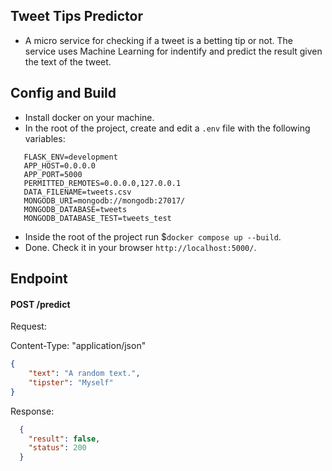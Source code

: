 ## Tweet Tips Predictor
   - A micro service for checking if a tweet is a betting tip or not. The service uses Machine Learning for indentify and predict the result given the text of the tweet.

## Config and Build
   - Install docker on your machine.
   - In the root of the project, create and edit a `.env` file with the following variables:
   ```
      FLASK_ENV=development
      APP_HOST=0.0.0.0
      APP_PORT=5000
      PERMITTED_REMOTES=0.0.0.0,127.0.0.1
      DATA_FILENAME=tweets.csv
      MONGODB_URI=mongodb://mongodb:27017/
      MONGODB_DATABASE=tweets
      MONGODB_DATABASE_TEST=tweets_test
   ```
   - Inside the root of the project run $`docker compose up --build`.
   - Done. Check it in your browser `http://localhost:5000/`.


## Endpoint
   #### POST /predict

   Request:

   Content-Type: "application/json"
   ```json
   {
       "text": "A random text.",
       "tipster": "Myself"
   }
   ```

   Response:
   ```json
     {
       "result": false,
       "status": 200
     }
   ```